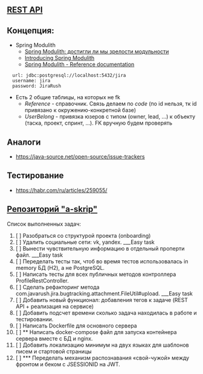 ## [REST API](http://localhost:8080/doc)

## Концепция:

- Spring Modulith
    - [Spring Modulith: достигли ли мы зрелости модульности](https://habr.com/ru/post/701984/)
    - [Introducing Spring Modulith](https://spring.io/blog/2022/10/21/introducing-spring-modulith)
    - [Spring Modulith - Reference documentation](https://docs.spring.io/spring-modulith/docs/current-SNAPSHOT/reference/html/)

```
  url: jdbc:postgresql://localhost:5432/jira
  username: jira
  password: JiraRush
```

- Есть 2 общие таблицы, на которых не fk
    - _Reference_ - справочник. Связь делаем по _code_ (по id нельзя, тк id привязано к окружению-конкретной базе)
    - _UserBelong_ - привязка юзеров с типом (owner, lead, ...) к объекту (таска, проект, спринт, ...). FK вручную будем
      проверять

## Аналоги

- https://java-source.net/open-source/issue-trackers

## Тестирование

- https://habr.com/ru/articles/259055/

## [Репозиторий "a-skrip"](https://github.com/a-skrip?tab=repositories)


Список выполненных задач:
 1. [ ] Разобраться со структурой проекта (onboarding)
 2. [ ] Удалить социальные сети: vk, yandex. ___Easy task
 3. [ ] Вынести чувствительную информацию в отдельный проперти файл. ___Easy task
 4. [ ] Переделать тесты так, чтоб во время тестов использовалась in memory БД (H2), а не PostgreSQL.
 5. [ ] Написать тесты для всех публичных методов контроллера ProfileRestController.
 6. [ ] Сделать рефакторинг метода com.javarush.jira.bugtracking.attachment.FileUtil#upload. ___Easy task
 7. [ ] Добавить новый функционал: добавления тегов к задаче (REST API + реализация на сервисе)
 8. [ ] Добавить подсчет времени сколько задача находилась в работе и тестировании.
 9. [ ] Написать Dockerfile для основного сервера
 10. [ ] ** Написать docker-compose файл для запуска контейнера сервера вместе с БД и nginx. 
 11. [ ] Добавить локализацию минимум на двух языках для шаблонов писем  и стартовой страницы
 12. [ ] *** Переделать механизм распознавания «свой-чужой» между фронтом и беком с JSESSIONID на JWT.